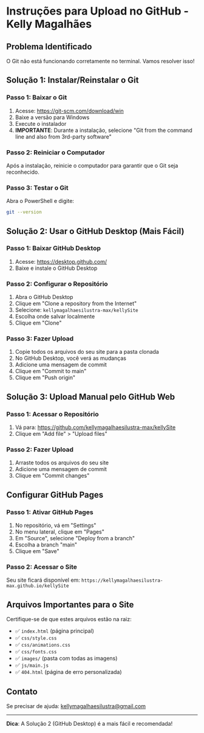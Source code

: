 # Instruções para Upload no GitHub - Kelly Magalhães

## Problema Identificado
O Git não está funcionando corretamente no terminal. Vamos resolver isso!

## Solução 1: Instalar/Reinstalar o Git

### Passo 1: Baixar o Git
1. Acesse: https://git-scm.com/download/win
2. Baixe a versão para Windows
3. Execute o instalador
4. **IMPORTANTE**: Durante a instalação, selecione "Git from the command line and also from 3rd-party software"

### Passo 2: Reiniciar o Computador
Após a instalação, reinicie o computador para garantir que o Git seja reconhecido.

### Passo 3: Testar o Git
Abra o PowerShell e digite:
```bash
git --version
```

## Solução 2: Usar o GitHub Desktop (Mais Fácil)

### Passo 1: Baixar GitHub Desktop
1. Acesse: https://desktop.github.com/
2. Baixe e instale o GitHub Desktop

### Passo 2: Configurar o Repositório
1. Abra o GitHub Desktop
2. Clique em "Clone a repository from the Internet"
3. Selecione: `kellymagalhaesilustra-max/kellySite`
4. Escolha onde salvar localmente
5. Clique em "Clone"

### Passo 3: Fazer Upload
1. Copie todos os arquivos do seu site para a pasta clonada
2. No GitHub Desktop, você verá as mudanças
3. Adicione uma mensagem de commit
4. Clique em "Commit to main"
5. Clique em "Push origin"

## Solução 3: Upload Manual pelo GitHub Web

### Passo 1: Acessar o Repositório
1. Vá para: https://github.com/kellymagalhaesilustra-max/kellySite
2. Clique em "Add file" > "Upload files"

### Passo 2: Fazer Upload
1. Arraste todos os arquivos do seu site
2. Adicione uma mensagem de commit
3. Clique em "Commit changes"

## Configurar GitHub Pages

### Passo 1: Ativar GitHub Pages
1. No repositório, vá em "Settings"
2. No menu lateral, clique em "Pages"
3. Em "Source", selecione "Deploy from a branch"
4. Escolha a branch "main"
5. Clique em "Save"

### Passo 2: Acessar o Site
Seu site ficará disponível em:
`https://kellymagalhaesilustra-max.github.io/kellySite`

## Arquivos Importantes para o Site

Certifique-se de que estes arquivos estão na raiz:
- ✅ `index.html` (página principal)
- ✅ `css/style.css`
- ✅ `css/animations.css`
- ✅ `css/fonts.css`
- ✅ `images/` (pasta com todas as imagens)
- ✅ `js/main.js`
- ✅ `404.html` (página de erro personalizada)

## Contato
Se precisar de ajuda: kellymagalhaesilustra@gmail.com

---
**Dica**: A Solução 2 (GitHub Desktop) é a mais fácil e recomendada!
